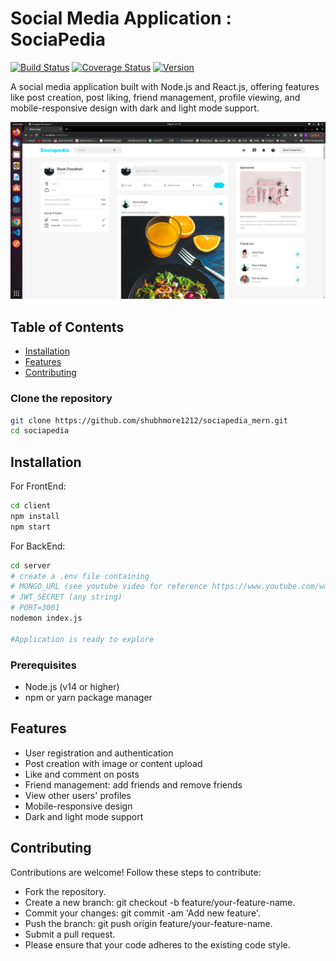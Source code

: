 # Social Media Application : SociaPedia

[![Build Status](https://img.shields.io/travis/username/repo.svg)](https://travis-ci.org/username/repo)
[![Coverage Status](https://img.shields.io/codecov/c/github/username/repo.svg)](https://codecov.io/gh/username/repo)
[![Version](https://img.shields.io/badge/version-1.0-blue.svg)](https://github.com/username/repo/releases/tag/v1.0)

A social media application built with Node.js and React.js, offering features like post creation, post liking, friend management, profile viewing, and mobile-responsive design with dark and light mode support.

![Social Media Application](./client/public/assets/Screenshot%20from%202023-05-08%2021-10-03.png)

## Table of Contents

- [Installation](#installation)
- [Features](#features)
- [Contributing](#contributing)

### Clone the repository

```bash
git clone https://github.com/shubhmore1212/sociapedia_mern.git
cd sociapedia
```

## Installation

For FrontEnd:

```bash
cd client
npm install
npm start
```

For BackEnd:

```bash
cd server
# create a .env file containing
# MONGO_URL (see youtube video for reference https://www.youtube.com/watch?v=K8YELRmUb5o&t=920s)
# JWT_SECRET (any string)
# PORT=3001
nodemon index.js

#Application is ready to explore
```

### Prerequisites

- Node.js (v14 or higher)
- npm or yarn package manager

## Features

- User registration and authentication
- Post creation with image or content upload
- Like and comment on posts
- Friend management: add friends and remove friends
- View other users' profiles
- Mobile-responsive design
- Dark and light mode support

## Contributing

Contributions are welcome! Follow these steps to contribute:

- Fork the repository.
- Create a new branch: git checkout -b feature/your-feature-name.
- Commit your changes: git commit -am 'Add new feature'.
- Push the branch: git push origin feature/your-feature-name.
- Submit a pull request.
- Please ensure that your code adheres to the existing code style.
